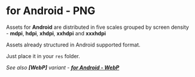 # for Android - PNG

Assets for **Android** are distributed in five scales grouped by screen density - **mdpi**, **hdpi**, **xhdpi**, **xxhdpi** and **xxxhdpi**

Assets already structured in Android supported format. 

Just place it in your `res` folder.

_See also **[WebP]** variant - **[for Android - WebP](../android-webp/)**_
